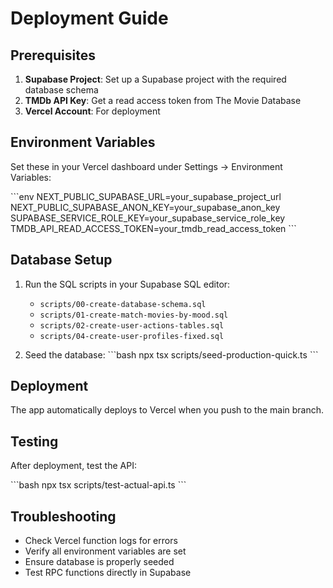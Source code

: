 # Deployment Guide

## Prerequisites

1. **Supabase Project**: Set up a Supabase project with the required database schema
2. **TMDb API Key**: Get a read access token from The Movie Database
3. **Vercel Account**: For deployment

## Environment Variables

Set these in your Vercel dashboard under Settings → Environment Variables:

\`\`\`env
NEXT_PUBLIC_SUPABASE_URL=your_supabase_project_url
NEXT_PUBLIC_SUPABASE_ANON_KEY=your_supabase_anon_key
SUPABASE_SERVICE_ROLE_KEY=your_supabase_service_role_key
TMDB_API_READ_ACCESS_TOKEN=your_tmdb_read_access_token
\`\`\`

## Database Setup

1. Run the SQL scripts in your Supabase SQL editor:
   - `scripts/00-create-database-schema.sql`
   - `scripts/01-create-match-movies-by-mood.sql`
   - `scripts/02-create-user-actions-tables.sql`
   - `scripts/04-create-user-profiles-fixed.sql`

2. Seed the database:
   \`\`\`bash
   npx tsx scripts/seed-production-quick.ts
   \`\`\`

## Deployment

The app automatically deploys to Vercel when you push to the main branch.

## Testing

After deployment, test the API:

\`\`\`bash
npx tsx scripts/test-actual-api.ts
\`\`\`

## Troubleshooting

- Check Vercel function logs for errors
- Verify all environment variables are set
- Ensure database is properly seeded
- Test RPC functions directly in Supabase
